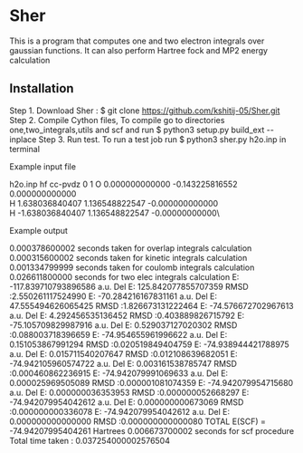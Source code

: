 # Sher

This is a program that computes one and two electron integrals over gaussian functions.
It can also perform Hartree fock and MP2 energy calculation

## Installation

Step 1. Download Sher :  $ git clone https://github.com/kshitij-05/Sher.git
Step 2. Compile Cython files,
          To compile go to directories one,two_integrals,utils and scf and run $ python3 setup.py build_ext --inplace
Step 3. Run test.
          To run a test job run $ python3 sher.py h2o.inp in terminal

Example input file

h2o.inp
hf cc-pvdz
0 1
O      0.000000000000  -0.143225816552   0.000000000000\
H      1.638036840407   1.136548822547  -0.000000000000\
H      -1.638036840407   1.136548822547  -0.00000000000\

Example output

0.000378600002 seconds taken for overlap integrals calculation
0.000315600002 seconds taken for kinetic integrals calculation
0.001334799999 seconds taken for coulomb integrals calculation
0.026611800000 seconds for two elec integrals calculation
E: -117.839710793896586 a.u.     Del E: 125.842077855707359      RMSD :2.550261117524990
E: -70.284216167831161 a.u.      Del E: 47.555494626065425       RMSD :1.826673131222464
E: -74.576672702967613 a.u.      Del E: 4.292456535136452        RMSD :0.403889826715792
E: -75.105709829987916 a.u.      Del E: 0.529037127020302        RMSD :0.088003718396659
E: -74.954655961996622 a.u.      Del E: 0.151053867991294        RMSD :0.020519849404759
E: -74.938944421788975 a.u.      Del E: 0.015711540207647        RMSD :0.012108639682051
E: -74.942105960574722 a.u.      Del E: 0.003161538785747        RMSD :0.000460862236915
E: -74.942079991069633 a.u.      Del E: 0.000025969505089        RMSD :0.000001081074359
E: -74.942079954715680 a.u.      Del E: 0.000000036353953        RMSD :0.000000052668297
E: -74.942079954042612 a.u.      Del E: 0.000000000673069        RMSD :0.000000000336078
E: -74.942079954042612 a.u.      Del E: 0.000000000000000        RMSD :0.000000000000080
TOTAL E(SCF) =  -74.94207995404261  Hartrees
0.006673700002 seconds for scf procedure
Total time taken : 0.037254000002576504


